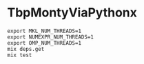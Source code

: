 # TbpMontyViaPythonx

```shell
export MKL_NUM_THREADS=1
export NUMEXPR_NUM_THREADS=1
export OMP_NUM_THREADS=1
mix deps.get
mix test
```

